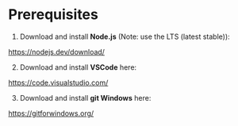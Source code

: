 # Prerequisites

1. Download and install **Node.js** (Note: use the LTS (latest stable)):

https://nodejs.dev/download/

2. Download and install **VSCode** here:

https://code.visualstudio.com/

3. Download and install **git Windows** here:

https://gitforwindows.org/